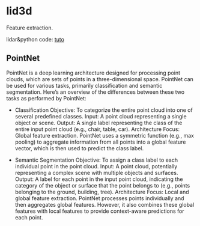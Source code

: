 # lid3d

Feature extraction.

lidar&python code: [tuto](https://medium.com/@christhaliyath/lidar-and-pointcloud-simple-tutorial-for-op-3c5d7cd35ad4)

## PointNet

PointNet is a deep learning architecture designed for processing point clouds, which are sets of points in a three-dimensional space. PointNet can be used for various tasks, primarily classification and semantic segmentation. Here’s an overview of the differences between these two tasks as performed by PointNet:

- Classification
Objective: To categorize the entire point cloud into one of several predefined classes.
Input: A point cloud representing a single object or scene.
Output: A single label representing the class of the entire input point cloud (e.g., chair, table, car).
Architecture Focus: Global feature extraction. PointNet uses a symmetric function (e.g., max pooling) to aggregate information from all points into a global feature vector, which is then used to predict the class label.

- Semantic Segmentation
Objective: To assign a class label to each individual point in the point cloud.
Input: A point cloud, potentially representing a complex scene with multiple objects and surfaces.
Output: A label for each point in the input point cloud, indicating the category of the object or surface that the point belongs to (e.g., points belonging to the ground, building, tree).
Architecture Focus: Local and global feature extraction. PointNet processes points individually and then aggregates global features. However, it also combines these global features with local features to provide context-aware predictions for each point.
